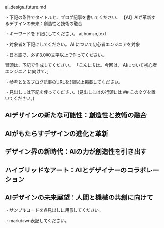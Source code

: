 ai_design_future.md

・下記の条件でタイトルと、ブログ記事を書いてください。
【AI】AIが革新するデザインの未来：創造性と技術の融合

・キーワードを下記にしてください。
ai,human,text

・対象者を下記にしてください。
  AI について初心者エンジニアを対象


・日本語で、必ず3,000文字以上で作ってください。

冒頭は、下記で作成してください。
「こんにちは。今回は、
AIについて初心者エンジニア
に向けて、」

・参考となるブログ記事のURLを2個以上掲載してください。

・見出しには下記を使ってください。(見出しにはの行頭には ## このタグを置いてください。)
## AIデザインの新たな可能性：創造性と技術の融合
## AIがもたらすデザインの進化と革新
## デザイン界の新時代：AIの力が創造性を引き出す
## ハイブリッドなアート：AIとデザイナーのコラボレーション
## AIデザインの未来展望：人間と機械の共創に向けて

・サンプルコードを各見出しに用意してください。

・markdown表記してください。

